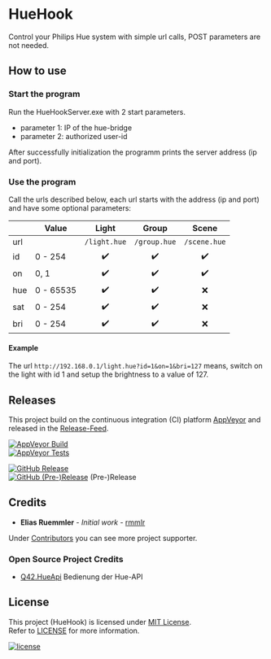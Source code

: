 # HueHook
Control your Philips Hue system with simple url calls, POST parameters are not needed.


## How to use

### Start the program
Run the HueHookServer.exe with 2 start parameters.
* parameter 1: IP of the hue-bridge
* parameter 2: authorized user-id

After successfully initialization the programm prints the server address (ip and port).

### Use the program

Call the urls described below, each url starts with the address (ip and port) and have some optional parameters:

|   |Value    |Light             |Group             |Scene             |
|---|---------|:----------------:|:----------------:|:----------------:|
|url|         |`/light.hue`      |`/group.hue`      |`/scene.hue`      |
|id |0 - 254  |:heavy_check_mark:|:heavy_check_mark:|:heavy_check_mark:|
|on |0, 1     |:heavy_check_mark:|:heavy_check_mark:|:heavy_check_mark:|
|hue|0 - 65535|:heavy_check_mark:|:heavy_check_mark:|:x:               |
|sat|0 - 254  |:heavy_check_mark:|:heavy_check_mark:|:x:               |
|bri|0 - 254  |:heavy_check_mark:|:heavy_check_mark:|:x:               |

#### Example
The url `http://192.168.0.1/light.hue?id=1&on=1&bri=127` means, switch on the light with id 1 and setup the brightness to a value of 127.


## Releases
This project build on the continuous integration (CI) platform [AppVeyor](https://www.appveyor.com/) and released in the [Release-Feed](https://github.com/rmmlr/HueHook/releases).

[![AppVeyor Build](https://img.shields.io/appveyor/ci/rmmlr/HueHook.svg)](https://ci.appveyor.com/project/rmmlr/HueHook)  
[![AppVeyor Tests](https://img.shields.io/appveyor/tests/rmmlr/HueHook/master.svg)](https://ci.appveyor.com/project/rmmlr/HueHook/build/tests)

[![GitHub Release](https://img.shields.io/github/release/rmmlr/HueHook.svg)](https://github.com/rmmlr/HueHook/releases/latest)  
[![GitHub (Pre-)Release](https://img.shields.io/github/release/rmmlr/HueHook/all.svg)](https://github.com/rmmlr/HueHook/releases) (Pre-)Release



## Credits

* **Elias Ruemmler** - *Initial work* - [rmmlr](https://github.com/rmmlr)

Under [Contributors](https://github.com/rmmlr/Hue2Json/contributors) you can see more project supporter.

### Open Source Project Credits

* [Q42.HueApi](https://github.com/Q42/Q42.HueApi) Bedienung der Hue-API

## License

This project (HueHook) is licensed under  [MIT License](http://www.opensource.org/licenses/mit-license.php "Read more about the MIT license form").  
Refer to [LICENSE](https://github.com/rmmlr/HueHook/blob/master/LICENSE.txt) for more information.

[![license](https://img.shields.io/github/license/rmmlr/HueHook.svg)](https://github.com/rmmlr/HueHook/blob/master/LICENSE.txt) 
